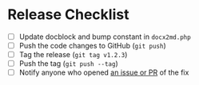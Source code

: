 # Release Checklist

- [ ] Update docblock and bump constant in `docx2md.php`
- [ ] Push the code changes to GitHub (`git push`)
- [ ] Tag the release (`git tag v1.2.3`)
- [ ] Push the tag (`git push --tag`)
- [ ] Notify anyone who opened [an issue or PR](https://github.com/matb33/docx2md/issues?q=is%3Aopen) of the fix
